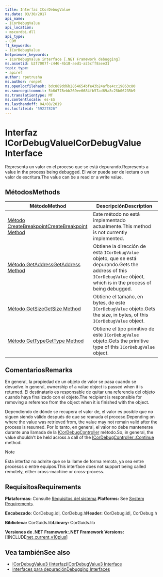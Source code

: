 ```yaml
---
title: Interfaz ICorDebugValue
ms.date: 03/30/2017
api_name:
- ICorDebugValue
api_location:
- mscordbi.dll
api_type:
- COM
f1_keywords:
- ICorDebugValue
helpviewer_keywords:
- ICorDebugValue interface [.NET Framework debugging]
ms.assetid: b2f7007f-c446-4b18-aed1-a25cff8aee31
topic_type:
- apiref
author: rpetrusha
ms.author: ronpet
ms.openlocfilehash: bdc889dd6b2854654bfe43b24afbe4cc19863c80
ms.sourcegitcommit: 5b6d778ebb269ee6684fb57ad69a8c28b06235b9
ms.translationtype: MT
ms.contentlocale: es-ES
ms.lasthandoff: 04/08/2019
ms.locfileid: "59227826"
---
```

# <a name="icordebugvalue-interface"></a><span data-ttu-id="b4202-102">Interfaz ICorDebugValue</span><span class="sxs-lookup"><span data-stu-id="b4202-102">ICorDebugValue Interface</span></span>
<span data-ttu-id="b4202-103">Representa un valor en el proceso que se está depurando.</span><span class="sxs-lookup"><span data-stu-id="b4202-103">Represents a value in the process being debugged.</span></span> <span data-ttu-id="b4202-104">El valor puede ser de lectura o un valor de escritura.</span><span class="sxs-lookup"><span data-stu-id="b4202-104">The value can be a read or a write value.</span></span>  
  
## <a name="methods"></a><span data-ttu-id="b4202-105">Métodos</span><span class="sxs-lookup"><span data-stu-id="b4202-105">Methods</span></span>  
  
|<span data-ttu-id="b4202-106">Método</span><span class="sxs-lookup"><span data-stu-id="b4202-106">Method</span></span>|<span data-ttu-id="b4202-107">Descripción</span><span class="sxs-lookup"><span data-stu-id="b4202-107">Description</span></span>|  
|------------|-----------------|  
|[<span data-ttu-id="b4202-108">Método CreateBreakpoint</span><span class="sxs-lookup"><span data-stu-id="b4202-108">CreateBreakpoint Method</span></span>](../../../../docs/framework/unmanaged-api/debugging/icordebugvalue-createbreakpoint-method.md)|<span data-ttu-id="b4202-109">Este método no está implementado actualmente.</span><span class="sxs-lookup"><span data-stu-id="b4202-109">This method is not currently implemented.</span></span>|  
|[<span data-ttu-id="b4202-110">Método GetAddress</span><span class="sxs-lookup"><span data-stu-id="b4202-110">GetAddress Method</span></span>](../../../../docs/framework/unmanaged-api/debugging/icordebugvalue-getaddress-method.md)|<span data-ttu-id="b4202-111">Obtiene la dirección de esta `ICorDebugValue` objeto, que se está depurando.</span><span class="sxs-lookup"><span data-stu-id="b4202-111">Gets the address of this `ICorDebugValue` object, which is in the process of being debugged.</span></span>|  
|[<span data-ttu-id="b4202-112">Método GetSize</span><span class="sxs-lookup"><span data-stu-id="b4202-112">GetSize Method</span></span>](../../../../docs/framework/unmanaged-api/debugging/icordebugvalue-getsize-method.md)|<span data-ttu-id="b4202-113">Obtiene el tamaño, en bytes, de este `ICorDebugValue` objeto.</span><span class="sxs-lookup"><span data-stu-id="b4202-113">Gets the size, in bytes, of this `ICorDebugValue` object.</span></span>|  
|[<span data-ttu-id="b4202-114">Método GetType</span><span class="sxs-lookup"><span data-stu-id="b4202-114">GetType Method</span></span>](../../../../docs/framework/unmanaged-api/debugging/icordebugvalue-gettype-method.md)|<span data-ttu-id="b4202-115">Obtiene el tipo primitivo de este `ICorDebugValue` objeto.</span><span class="sxs-lookup"><span data-stu-id="b4202-115">Gets the primitive type of this `ICorDebugValue` object.</span></span>|  
  
## <a name="remarks"></a><span data-ttu-id="b4202-116">Comentarios</span><span class="sxs-lookup"><span data-stu-id="b4202-116">Remarks</span></span>  
 <span data-ttu-id="b4202-117">En general, la propiedad de un objeto de valor se pasa cuando se devuelve.</span><span class="sxs-lookup"><span data-stu-id="b4202-117">In general, ownership of a value object is passed when it is returned.</span></span> <span data-ttu-id="b4202-118">El destinatario es responsable de quitar una referencia del objeto cuando haya finalizado con el objeto.</span><span class="sxs-lookup"><span data-stu-id="b4202-118">The recipient is responsible for removing a reference from the object when it is finished with the object.</span></span>  
  
 <span data-ttu-id="b4202-119">Dependiendo de dónde se recupera el valor de, el valor es posible que no siguen siendo válido después de que se reanuda el proceso.</span><span class="sxs-lookup"><span data-stu-id="b4202-119">Depending on where the value was retrieved from, the value may not remain valid after the process is resumed.</span></span> <span data-ttu-id="b4202-120">Por lo tanto, en general, el valor no debe mantenerse durante una llamada de la [ICorDebugController](../../../../docs/framework/unmanaged-api/debugging/icordebugcontroller-continue-method.md) método.</span><span class="sxs-lookup"><span data-stu-id="b4202-120">So, in general, the value shouldn't be held across a call of the [ICorDebugController::Continue](../../../../docs/framework/unmanaged-api/debugging/icordebugcontroller-continue-method.md) method.</span></span>  
  
> [!NOTE]
>  <span data-ttu-id="b4202-121">Esta interfaz no admite que se la llame de forma remota, ya sea entre procesos o entre equipos.</span><span class="sxs-lookup"><span data-stu-id="b4202-121">This interface does not support being called remotely, either cross-machine or cross-process.</span></span>  
  
## <a name="requirements"></a><span data-ttu-id="b4202-122">Requisitos</span><span class="sxs-lookup"><span data-stu-id="b4202-122">Requirements</span></span>  
 <span data-ttu-id="b4202-123">**Plataformas:** Consulte [Requisitos del sistema](../../../../docs/framework/get-started/system-requirements.md).</span><span class="sxs-lookup"><span data-stu-id="b4202-123">**Platforms:** See [System Requirements](../../../../docs/framework/get-started/system-requirements.md).</span></span>  
  
 <span data-ttu-id="b4202-124">**Encabezado**: CorDebug.idl, CorDebug.h</span><span class="sxs-lookup"><span data-stu-id="b4202-124">**Header:** CorDebug.idl, CorDebug.h</span></span>  
  
 <span data-ttu-id="b4202-125">**Biblioteca:** CorGuids.lib</span><span class="sxs-lookup"><span data-stu-id="b4202-125">**Library:** CorGuids.lib</span></span>  
  
 **<span data-ttu-id="b4202-126">Versiones de .NET Framework:</span><span class="sxs-lookup"><span data-stu-id="b4202-126">.NET Framework Versions:</span></span>** [!INCLUDE[net_current_v10plus](../../../../includes/net-current-v10plus-md.md)]  
  
## <a name="see-also"></a><span data-ttu-id="b4202-127">Vea también</span><span class="sxs-lookup"><span data-stu-id="b4202-127">See also</span></span>

- [<span data-ttu-id="b4202-128">ICorDebugValue3 (Interfaz)</span><span class="sxs-lookup"><span data-stu-id="b4202-128">ICorDebugValue3 Interface</span></span>](../../../../docs/framework/unmanaged-api/debugging/icordebugvalue3-interface.md)
- [<span data-ttu-id="b4202-129">Interfaces para depuración</span><span class="sxs-lookup"><span data-stu-id="b4202-129">Debugging Interfaces</span></span>](../../../../docs/framework/unmanaged-api/debugging/debugging-interfaces.md)
